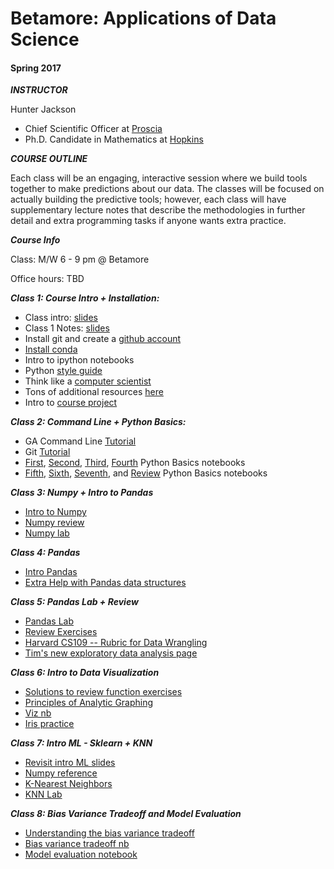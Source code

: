 # Betamore: Applications of Data Science
#### Spring 2017

***INSTRUCTOR***

Hunter Jackson

*	Chief Scientific Officer at [Proscia](https://www.proscia.com)
*	Ph.D. Candidate in Mathematics at [Hopkins](https://www.math.jhu.edu)

***COURSE OUTLINE***

Each class will be an engaging, interactive session where we build tools together to make predictions about our data. The classes will be focused on actually building the predictive tools; however, each class will have supplementary lecture notes that describe the methodologies in further detail and extra programming tasks if anyone wants extra practice.


***Course Info***

Class: M/W 6 - 9 pm @ Betamore

Office hours: TBD



***Class 1: Course Intro + Installation:***


*	Class intro: [slides](https://github.com/betamore/adS17/blob/master/slides/DS_courseintro.pdf)
*	Class 1 Notes: [slides](https://github.com/betamore/adS17/blob/master/slides/DS_lecture1.pdf)
* 	Install git and create a [github account](https://github.com)
* 	[Install conda](https://conda.io/docs/download.html)
* 	Intro to ipython notebooks
* 	Python [style guide](https://www.python.org/dev/peps/pep-0008/)
* 	Think like a [computer scientist](http://interactivepython.org/runestone/static/thinkcspy/toc.html#t-o-c)
* 	Tons of additional resources [here](https://github.com/betamore/adS17/blob/master/notes/additional_resources.md)
* 	Intro to [course project](https://github.com/betamore/adS17/blob/master/notes/course_project.md)

***Class 2: Command Line + Python Basics:***

*	GA Command Line [Tutorial](http://generalassembly.github.io/prework/cl/#/)
*	Git [Tutorial](https://try.github.io/levels/1/challenges/1)
*	[First](https://github.com/betamore/adS17/blob/master/notebooks/01.ipynb), [Second](https://github.com/betamore/adS17/blob/master/notebooks/02.ipynb), [Third](https://github.com/betamore/adS17/blob/master/notebooks/03.ipynb), [Fourth](https://github.com/betamore/adS17/blob/master/notebooks/04.ipynb) Python Basics notebooks
*	[Fifth](https://github.com/betamore/adS17/blob/master/notebooks/05.ipynb), [Sixth](https://github.com/betamore/adS17/blob/master/notebooks/06.ipynb), [Seventh](https://github.com/betamore/adS17/blob/master/notebooks/07.ipynb), and [Review](https://github.com/betamore/adS17/blob/master/notebooks/python-basics.ipynb) Python Basics notebooks

***Class 3: Numpy + Intro to Pandas***

* [Intro to Numpy](https://github.com/betamore/adS17/blob/master/notebooks/04_numpy_ref.ipynb)
* [Numpy review](https://github.com/betamore/adS17/blob/master/notebooks/numpy-review.ipynb)
* [Numpy lab](https://github.com/betamore/adS17/blob/master/notebooks/np-practice.ipynb)


***Class 4: Pandas***

* [Intro Pandas](https://github.com/betamore/adS17/blob/master/notebooks/02-pandas.ipynb)
* [Extra Help with Pandas data structures](http://www.gregreda.com/2013/10/26/intro-to-pandas-data-structures/)

***Class 5: Pandas Lab + Review***

* [Pandas Lab](https://github.com/betamore/adS17/blob/master/notebooks/02_pandas_lab.ipynb)
* [Review Exercises](https://github.com/betamore/adS17/blob/master/notebooks/02_practice_exercises.ipynb)
* [Harvard CS109 -- Rubric for Data Wrangling](http://nbviewer.jupyter.org/github/cs109/content/blob/master/lec_04_wrangling.ipynb)
* [Tim's new exploratory data analysis page](http://pythonplot.com/)

***Class 6: Intro to Data Visualization***

* [Solutions to review function exercises](https://github.com/betamore/adS17/blob/master/notebooks/02_practice_exercises-solution.ipynb)
* [Principles of Analytic Graphing](https://github.com/betamore/adS17/blob/master/notes/PrinciplesofAnalyticGraphing.pdf)
* [Viz nb](https://github.com/betamore/adS17/blob/master/notebooks/03-visualisation.ipynb)
* [Iris practice](https://github.com/betamore/adS17/blob/master/notebooks/iris_practice.ipynb)

***Class 7: Intro ML - Sklearn + KNN***

* [Revisit intro ML slides](https://github.com/betamore/adS17/blob/master/slides/DS_Lecture1.pdf)
* [Numpy reference](https://github.com/betamore/datasciencew17/blob/master/notebooks/04_numpy_ref.ipynb)
* [K-Nearest Neighbors](https://github.com/betamore/adS17/blob/master/notebooks/04_sklearn_knn.ipynb)
* [KNN Lab](https://github.com/betamore/adS17/blob/master/notebooks/04_knn_lab.ipynb)

***Class 8: Bias Variance Tradeoff and Model Evaluation***

* [Understanding the bias variance tradeoff](http://scott.fortmann-roe.com/docs/BiasVariance.html)
* [Bias variance tradeoff nb](https://github.com/betamore/datasciencew17/blob/master/notebooks/05_bias_variance_tradeoff.ipynb)
* [Model evaluation notebook](https://github.com/betamore/datasciencew17/blob/master/notebooks/05_model_evaluation.ipynb)








